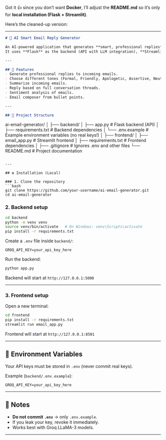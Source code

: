 Got it 👍 since you don’t want **Docker**, I’ll adjust the **README.md** so it’s only for **local installation (Flask + Streamlit)**.

Here’s the cleaned-up version:

---

```markdown
# 🧠 AI Smart Email Reply Generator

An AI-powered application that generates **smart, professional replies** to received emails.  
It uses **Flask** as the backend (API with LLM integration), **Streamlit** as the frontend (UI), and the **Groq LLaMA-3 model** for natural language generation.

---

## 🚀 Features
- Generate professional replies to incoming emails.
- Choose different tones (Formal, Friendly, Apologetic, Assertive, Neutral).
- Summarize incoming emails.
- Reply based on full conversation threads.
- Sentiment analysis of emails.
- Email composer from bullet points.

---

## 📂 Project Structure
```

ai-email-generator/
│
├── backend/
│   ├── app.py               # Flask backend (API)
│   ├── requirements.txt     # Backend dependencies
│   └── .env.example         # Example environment variables (no real keys!)
│
├── frontend/
│   ├── email\_app.py         # Streamlit frontend
│   ├── requirements.txt     # Frontend dependencies
│
├── .gitignore               # Ignores .env and other files
└── README.md                # Project documentation

````

---

## ⚙️ Installation (Local)

### 1. Clone the repository
```bash
git clone https://github.com/your-username/ai-email-generator.git
cd ai-email-generator
````

### 2. Backend setup

```bash
cd backend
python -m venv venv
source venv/bin/activate   # On Windows: venv\Scripts\activate
pip install -r requirements.txt
```

Create a `.env` file inside `backend/`:

```env
GROQ_API_KEY=your_api_key_here
```

Run the backend:

```bash
python app.py
```

Backend will start at `http://127.0.0.1:5000`

---

### 3. Frontend setup

Open a new terminal:

```bash
cd frontend
pip install -r requirements.txt
streamlit run email_app.py
```

Frontend will start at `http://127.0.0.1:8501`

---

## 🔑 Environment Variables

Your API keys must be stored in `.env` (never commit real keys).

Example (`backend/.env.example`):

```env
GROQ_API_KEY=your_api_key_here
```

---

## 📌 Notes

* **Do not commit `.env`** → only `.env.example`.
* If you leak your key, revoke it immediately.
* Works best with Groq LLaMA-3 models.

---


